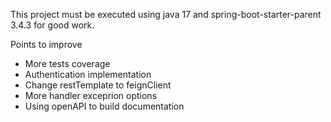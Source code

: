 This project must be executed using java 17 and spring-boot-starter-parent 3.4.3 for good work.

Points to improve
- More tests coverage
- Authentication implementation
- Change restTemplate to feignClient
- More handler exceprion options
- Using openAPI to build documentation
